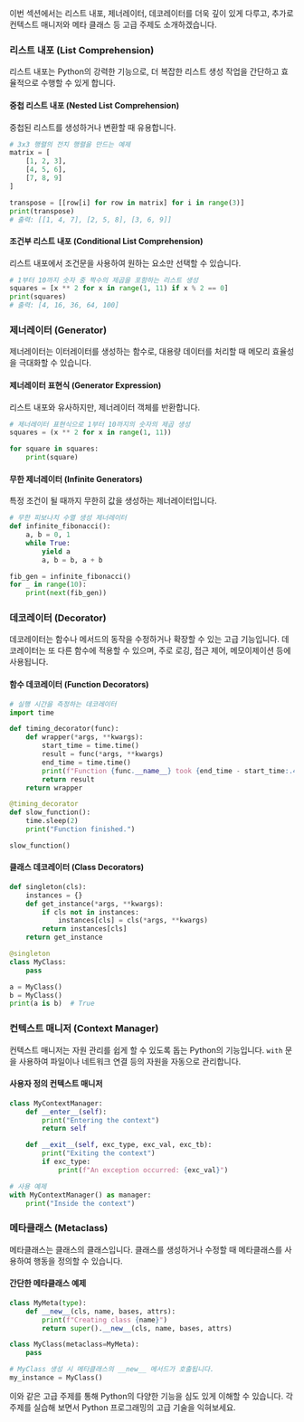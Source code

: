 이번 섹션에서는 리스트 내포, 제너레이터, 데코레이터를 더욱 깊이 있게 다루고, 추가로 컨텍스트 매니저와 메타 클래스 등 고급 주제도 소개하겠습니다.

### 리스트 내포 (List Comprehension)

리스트 내포는 Python의 강력한 기능으로, 더 복잡한 리스트 생성 작업을 간단하고 효율적으로 수행할 수 있게 합니다.

#### 중첩 리스트 내포 (Nested List Comprehension)
중첩된 리스트를 생성하거나 변환할 때 유용합니다.

```python
# 3x3 행렬의 전치 행렬을 만드는 예제
matrix = [
    [1, 2, 3],
    [4, 5, 6],
    [7, 8, 9]
]

transpose = [[row[i] for row in matrix] for i in range(3)]
print(transpose)
# 출력: [[1, 4, 7], [2, 5, 8], [3, 6, 9]]
```

#### 조건부 리스트 내포 (Conditional List Comprehension)
리스트 내포에서 조건문을 사용하여 원하는 요소만 선택할 수 있습니다.

```python
# 1부터 10까지 숫자 중 짝수의 제곱을 포함하는 리스트 생성
squares = [x ** 2 for x in range(1, 11) if x % 2 == 0]
print(squares)
# 출력: [4, 16, 36, 64, 100]
```

### 제너레이터 (Generator)

제너레이터는 이터레이터를 생성하는 함수로, 대용량 데이터를 처리할 때 메모리 효율성을 극대화할 수 있습니다.

#### 제너레이터 표현식 (Generator Expression)
리스트 내포와 유사하지만, 제너레이터 객체를 반환합니다.

```python
# 제너레이터 표현식으로 1부터 10까지의 숫자의 제곱 생성
squares = (x ** 2 for x in range(1, 11))

for square in squares:
    print(square)
```

#### 무한 제너레이터 (Infinite Generators)
특정 조건이 될 때까지 무한히 값을 생성하는 제너레이터입니다.

```python
# 무한 피보나치 수열 생성 제너레이터
def infinite_fibonacci():
    a, b = 0, 1
    while True:
        yield a
        a, b = b, a + b

fib_gen = infinite_fibonacci()
for _ in range(10):
    print(next(fib_gen))
```

### 데코레이터 (Decorator)

데코레이터는 함수나 메서드의 동작을 수정하거나 확장할 수 있는 고급 기능입니다. 데코레이터는 또 다른 함수에 적용할 수 있으며, 주로 로깅, 접근 제어, 메모이제이션 등에 사용됩니다.

#### 함수 데코레이터 (Function Decorators)

```python
# 실행 시간을 측정하는 데코레이터
import time

def timing_decorator(func):
    def wrapper(*args, **kwargs):
        start_time = time.time()
        result = func(*args, **kwargs)
        end_time = time.time()
        print(f"Function {func.__name__} took {end_time - start_time:.4f} seconds to execute.")
        return result
    return wrapper

@timing_decorator
def slow_function():
    time.sleep(2)
    print("Function finished.")

slow_function()
```

#### 클래스 데코레이터 (Class Decorators)

```python
def singleton(cls):
    instances = {}
    def get_instance(*args, **kwargs):
        if cls not in instances:
            instances[cls] = cls(*args, **kwargs)
        return instances[cls]
    return get_instance

@singleton
class MyClass:
    pass

a = MyClass()
b = MyClass()
print(a is b)  # True
```

### 컨텍스트 매니저 (Context Manager)

컨텍스트 매니저는 자원 관리를 쉽게 할 수 있도록 돕는 Python의 기능입니다. `with` 문을 사용하여 파일이나 네트워크 연결 등의 자원을 자동으로 관리합니다.

#### 사용자 정의 컨텍스트 매니저

```python
class MyContextManager:
    def __enter__(self):
        print("Entering the context")
        return self

    def __exit__(self, exc_type, exc_val, exc_tb):
        print("Exiting the context")
        if exc_type:
            print(f"An exception occurred: {exc_val}")

# 사용 예제
with MyContextManager() as manager:
    print("Inside the context")
```

### 메타클래스 (Metaclass)

메타클래스는 클래스의 클래스입니다. 클래스를 생성하거나 수정할 때 메타클래스를 사용하여 행동을 정의할 수 있습니다.

#### 간단한 메타클래스 예제

```python
class MyMeta(type):
    def __new__(cls, name, bases, attrs):
        print(f"Creating class {name}")
        return super().__new__(cls, name, bases, attrs)

class MyClass(metaclass=MyMeta):
    pass

# MyClass 생성 시 메타클래스의 __new__ 메서드가 호출됩니다.
my_instance = MyClass()
```

이와 같은 고급 주제를 통해 Python의 다양한 기능을 심도 있게 이해할 수 있습니다. 각 주제를 실습해 보면서 Python 프로그래밍의 고급 기술을 익혀보세요. 